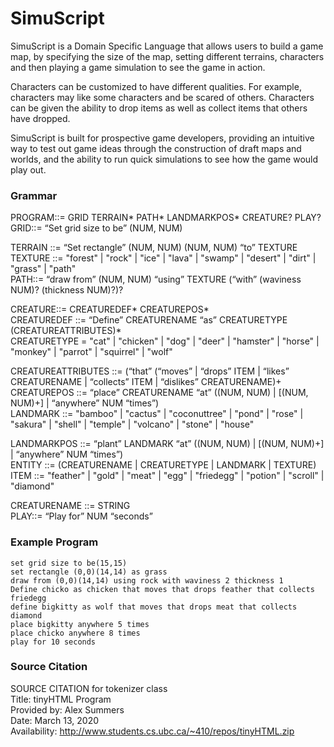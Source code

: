 # SimuScript
SimuScript is a Domain Specific Language that allows users to build a game map, by specifying the size of the map, setting different terrains, characters and then playing a game simulation to see the game in action.

Characters can be customized to have different qualities. For example, characters may like some characters and be scared of others. Characters can be given the ability to drop items as well as collect items that others have dropped.

SimuScript is built for prospective game developers, providing an intuitive way to test out game ideas through the construction of draft maps and worlds, and the ability to run quick simulations to see how the game would play out.

### Grammar
PROGRAM::= GRID TERRAIN* PATH* LANDMARKPOS* CREATURE? PLAY?  
GRID::= “Set grid size to be” (NUM, NUM)  

TERRAIN ::= “Set rectangle”  (NUM, NUM) (NUM, NUM) “to” TEXTURE  
TEXTURE ::= "forest" | "rock" | "ice" | "lava" | "swamp" | "desert" | "dirt" | "grass" | "path"  
PATH::= “draw from” (NUM, NUM) “using” TEXTURE (“with” (waviness NUM)? (thickness NUM)?)?  


CREATURE::= CREATUREDEF* CREATUREPOS*  
CREATUREDEF ::= “Define” CREATURENAME “as” CREATURETYPE (CREATUREATTRIBUTES)*  
CREATURETYPE = "cat" | "chicken" | "dog" | "deer" | "hamster" | "horse" | "monkey" | "parrot" | "squirrel" | "wolf"  

CREATUREATTRIBUTES ::= (“that” (“moves” | “drops” ITEM | “likes” CREATURENAME | “collects” ITEM | “dislikes” CREATURENAME)+  
CREATUREPOS ::= “place” CREATURENAME “at” ((NUM, NUM) | [(NUM, NUM)+] | “anywhere” NUM “times”)  
LANDMARK ::= "bamboo" | "cactus" | "coconuttree" | "pond" | "rose" | "sakura" | "shell" | "temple" | "volcano" | "stone" | "house"  

LANDMARKPOS ::= “plant” LANDMARK “at” ((NUM, NUM) | [(NUM, NUM)+] | “anywhere” NUM “times”)  
ENTITY ::= (CREATURENAME | CREATURETYPE | LANDMARK | TEXTURE)  
ITEM ::= "feather" | "gold" | "meat" | "egg" | "friedegg" | "potion" | "scroll" | "diamond"  

CREATURENAME ::= STRING  
PLAY::= “Play for” NUM “seconds”


### Example Program
```
set grid size to be(15,15)
set rectangle (0,0)(14,14) as grass
draw from (0,0)(14,14) using rock with waviness 2 thickness 1
Define chicko as chicken that moves that drops feather that collects friedegg
define bigkitty as wolf that moves that drops meat that collects diamond
place bigkitty anywhere 5 times
place chicko anywhere 8 times
play for 10 seconds
```

### Source Citation
SOURCE CITATION for tokenizer class</br>
Title: tinyHTML Program</br>
Provided by: Alex Summers</br>
Date: March 13, 2020</br>
Availability: http://www.students.cs.ubc.ca/~410/repos/tinyHTML.zip


